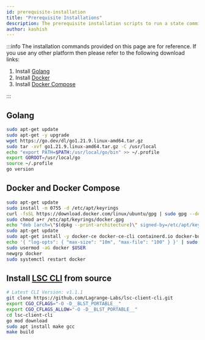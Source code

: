 ```yaml
---
id: prerequisite-installation
title: "Prerequisite Installations"
description: The prerequisite installation scripts to run a state committee attestation node
author: kashish
---
```


:::info
The installation commands provided on this page are for reference. If you use any other platform then please refer to the following download links:

1. Install [Golang](https://go.dev/doc/install)
2. Install [Docker](https://docs.docker.com/engine/install/)
3. Install [Docker Compose](https://docs.docker.com/compose/install/)

:::

## Golang

```bash
sudo apt-get update
sudo apt-get -y upgrade
wget https://go.dev/dl/go1.21.9.linux-amd64.tar.gz
sudo tar -xvf go1.21.9.linux-amd64.tar.gz -C /usr/local
echo "export PATH=$PATH:/usr/local/go/bin" >> ~/.profile
export GOROOT=/usr/local/go
source ~/.profile
go version
```

## Docker and Docker Compose

```bash
sudo apt-get update
sudo install -m 0755 -d /etc/apt/keyrings
curl -fsSL https://download.docker.com/linux/ubuntu/gpg | sudo gpg --dearmor -o /etc/apt/keyrings/docker.gpg
sudo chmod a+r /etc/apt/keyrings/docker.gpg
echo "deb [arch=\"$(dpkg --print-architecture)\" signed-by=/etc/apt/keyrings/docker.gpg] https://download.docker.com/linux/ubuntu $(. /etc/os-release && echo \"$VERSION_CODENAME\") stable" | sudo tee /etc/apt/sources.list.d/docker.list > /dev/null
sudo apt-get update
sudo apt-get install -y docker-ce docker-ce-cli containerd.io docker-buildx-plugin docker-compose-plugin make gcc
echo '{ "log-opts": { "max-size": "10m", "max-file": "100" } }' | sudo tee /etc/docker/daemon.json
sudo usermod -aG docker $USER
newgrp docker
sudo systemctl restart docker
```

## Install [LSC CLI](https://github.com/Lagrange-Labs/lsc-client-cli) from source

```bash
# Latest CLI Version: v1.1.1
git clone https://github.com/Lagrange-Labs/lsc-client-cli.git
export CGO_CFLAGS="-O -D__BLST_PORTABLE__"
export CGO_CFLAGS_ALLOW="-O -D__BLST_PORTABLE__"
cd lsc-client-cli
go mod download
sudo apt install make gcc
make build
```
